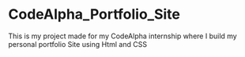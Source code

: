 # CodeAlpha_Portfolio_Site
This is my project made for my CodeAlpha internship where I build my personal portfolio Site using Html and CSS
